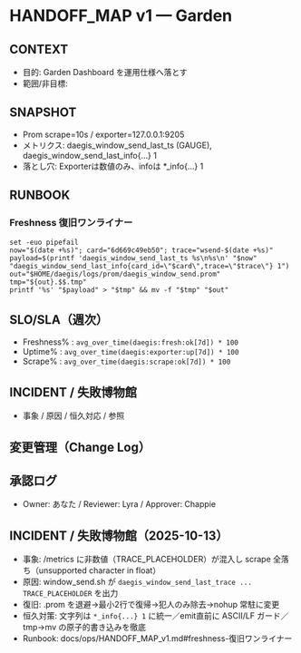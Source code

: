 # HANDOFF_MAP v1 — Garden

## CONTEXT
- 目的: Garden Dashboard を運用仕様へ落とす
- 範囲/非目標:

## SNAPSHOT
- Prom scrape=10s / exporter=127.0.0.1:9205
- メトリクス: daegis_window_send_last_ts (GAUGE), daegis_window_send_last_info{...} 1
- 落とし穴: Exporterは数値のみ、infoは *_info{...} 1

## RUNBOOK
### Freshness 復旧ワンライナー
    set -euo pipefail
    now="$(date +%s)"; card="6d669c49eb50"; trace="wsend-$(date +%s)"
    payload=$(printf 'daegis_window_send_last_ts %s\n%s\n' "$now" "daegis_window_send_last_info{card_id=\"$card\",trace=\"$trace\"} 1")
    out="$HOME/daegis/logs/prom/daegis_window_send.prom"
    tmp="${out}.$$.tmp"
    printf '%s' "$payload" > "$tmp" && mv -f "$tmp" "$out"

## SLO/SLA（週次）
- Freshness%  : `avg_over_time(daegis:fresh:ok[7d]) * 100`
- Uptime%     : `avg_over_time(daegis:exporter:up[7d]) * 100`
- Scrape%     : `avg_over_time(daegis:scrape:ok[7d]) * 100`

## INCIDENT / 失敗博物館
- 事象 / 原因 / 恒久対応 / 参照

## 変更管理（Change Log）

## 承認ログ
- Owner: あなた / Reviewer: Lyra / Approver: Chappie

## INCIDENT / 失敗博物館（2025-10-13）
- 事象: /metrics に非数値（TRACE_PLACEHOLDER）が混入し scrape 全落ち（unsupported character in float）
- 原因: window_send.sh が `daegis_window_send_last_trace ... TRACE_PLACEHOLDER` を出力
- 復旧: .prom を退避→最小2行で復帰→犯人のみ除去→nohup 常駐に変更
- 恒久対策: 文字列は `*_info{...} 1` に統一／emit直前に ASCII/LF ガード／tmp→mv の原子的書き込みを徹底
- Runbook: docs/ops/HANDOFF_MAP_v1.md#freshness-復旧ワンライナー
